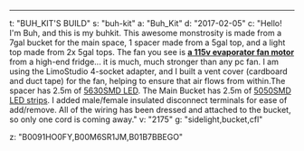 ---
t: "BUH_KIT'S BUILD"
s: "buh-kit"
a: "Buh_Kit"
d: "2017-02-05"
c: "Hello! I'm Buh, and this is my buhkit. This awesome monstrosity is made from a 7gal bucket for the main space, 1 spacer made from a 5gal top, and a light top made from 2x 5gal tops. The fan you see is <strong><a href='http://www.amazon.com/gp/product/B0053Y2Y6Q/ref=as_li_tl?ie=UTF8&camp=1789&creative=390957&creativeASIN=B0053Y2Y6Q&linkCode=as2&tag=spacbuck-20&linkId=Q3KM4EYJKC77ZNFJ'>a 115v evaporator fan motor</a></strong> from a high-end fridge... it is much, much stronger than any pc fan. I am using the LimoStudio 4-socket adapter, and I built a vent cover (cardboard and duct tape) for the fan, helping to ensure that air flows from within.The spacer has 2.5m of <a href='https://amzn.to/30TZOZn'>5630SMD LED</a>. The Main Bucket has 2.5m of <a href='https://amzn.to/30OqRW0'>5050SMD LED strips</a>. I added male/female insulated disconnect terminals for ease of add/remove. All of the wiring has been dressed and attached to the bucket, so only one cord is coming away."
v: "2175"
g: "sidelight,bucket,cfl"

z: "B0091HO0FY,B00M6SR1JM,B01B7BBEGO"
